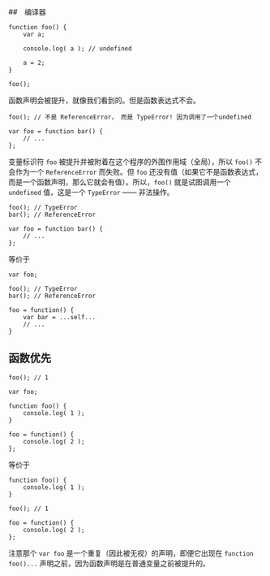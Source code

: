 ##　编译器

```
function foo() {
	var a;

	console.log( a ); // undefined

	a = 2;
}

foo();
```

函数声明会被提升，就像我们看到的。但是函数表达式不会。

```
foo(); // 不是 ReferenceError， 而是 TypeError! 因为调用了一个undefined

var foo = function bar() {
	// ...
};
```

变量标识符 `foo` 被提升并被附着在这个程序的外围作用域（全局），所以 `foo()` 不会作为一个 `ReferenceError` 而失败。但 `foo` 还没有值（如果它不是函数表达式，而是一个函数声明，那么它就会有值）。所以，`foo()` 就是试图调用一个 `undefined` 值，这是一个 `TypeError` —— 非法操作。

```
foo(); // TypeError
bar(); // ReferenceError

var foo = function bar() {
	// ...
};
```

等价于

```
var foo;

foo(); // TypeError
bar(); // ReferenceError

foo = function() {
	var bar = ...self...
	// ...
}
```

## 函数优先

```
foo(); // 1

var foo;

function foo() {
	console.log( 1 );
}

foo = function() {
	console.log( 2 );
};
```

等价于

```
function foo() {
	console.log( 1 );
}

foo(); // 1

foo = function() {
	console.log( 2 );
};
```

注意那个 `var foo` 是一个重复（因此被无视）的声明，即便它出现在 `function foo()...` 声明之前，因为函数声明是在普通变量之前被提升的。
